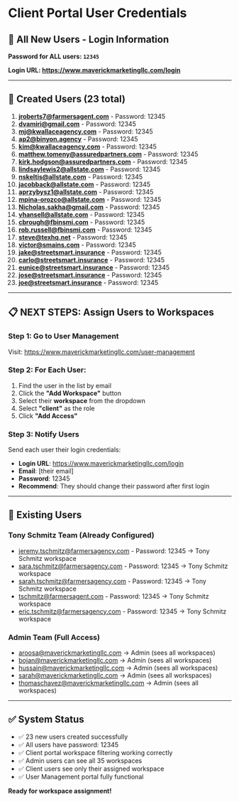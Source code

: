 # Client Portal User Credentials

## 🔐 All New Users - Login Information

**Password for ALL users: `12345`**

**Login URL: https://www.maverickmarketingllc.com/login**

---

## 📧 Created Users (23 total)

1. **jroberts7@farmersagent.com** - Password: 12345
2. **dvamiri@gmail.com** - Password: 12345
3. **mj@kwallaceagency.com** - Password: 12345
4. **ap2@binyon.agency** - Password: 12345
5. **kim@kwallaceagency.com** - Password: 12345
6. **matthew.tomeny@assuredpartners.com** - Password: 12345
7. **kirk.hodgson@assuredpartners.com** - Password: 12345
8. **lindsaylewis2@allstate.com** - Password: 12345
9. **nskeltis@allstate.com** - Password: 12345
10. **jacobback@allstate.com** - Password: 12345
11. **aprzybysz1@allstate.com** - Password: 12345
12. **mpina-orozco@allstate.com** - Password: 12345
13. **Nicholas.sakha@gmail.com** - Password: 12345
14. **vhansell@allstate.com** - Password: 12345
15. **cbrough@fbinsmi.com** - Password: 12345
16. **rob.russell@fbinsmi.com** - Password: 12345
17. **steve@texhq.net** - Password: 12345
18. **victor@smains.com** - Password: 12345
19. **jake@streetsmart.insurance** - Password: 12345
20. **carlo@streetsmart.insurance** - Password: 12345
21. **eunice@streetsmart.insurance** - Password: 12345
22. **jose@streetsmart.insurance** - Password: 12345
23. **joe@streetsmart.insurance** - Password: 12345

---

## 📋 NEXT STEPS: Assign Users to Workspaces

### Step 1: Go to User Management
Visit: https://www.maverickmarketingllc.com/user-management

### Step 2: For Each User:
1. Find the user in the list by email
2. Click the **"Add Workspace"** button
3. Select their **workspace** from the dropdown
4. Select **"client"** as the role
5. Click **"Add Access"**

### Step 3: Notify Users
Send each user their login credentials:
- **Login URL**: https://www.maverickmarketingllc.com/login
- **Email**: [their email]
- **Password**: 12345
- **Recommend**: They should change their password after first login

---

## 🔄 Existing Users

### Tony Schmitz Team (Already Configured)
- jeremy.tschmitz@farmersagency.com - Password: 12345 → Tony Schmitz workspace
- sara.tschmitz@farmersagency.com - Password: 12345 → Tony Schmitz workspace
- sarah.tschmitz@farmersagency.com - Password: 12345 → Tony Schmitz workspace
- tschmitz@farmersagent.com - Password: 12345 → Tony Schmitz workspace
- eric.tschmitz@farmersagency.com - Password: 12345 → Tony Schmitz workspace

### Admin Team (Full Access)
- aroosa@maverickmarketingllc.com → Admin (sees all workspaces)
- bojan@maverickmarketingllc.com → Admin (sees all workspaces)
- hussain@maverickmarketingllc.com → Admin (sees all workspaces)
- sarah@maverickmarketingllc.com → Admin (sees all workspaces)
- thomaschavez@maverickmarketingllc.com → Admin (sees all workspaces)

---

## ✅ System Status

- ✅ 23 new users created successfully
- ✅ All users have password: 12345
- ✅ Client portal workspace filtering working correctly
- ✅ Admin users can see all 35 workspaces
- ✅ Client users see only their assigned workspace
- ✅ User Management portal fully functional

**Ready for workspace assignment!**
